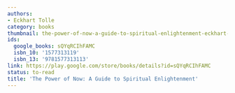 ```yaml
---
authors:
- Eckhart Tolle
category: books
thumbnail: the-power-of-now-a-guide-to-spiritual-enlightenment-eckhart-tolle-cover.jpg
ids:
  google_books: sQYqRCIhFAMC
  isbn_10: '1577313119'
  isbn_13: '9781577313113'
link: https://play.google.com/store/books/details?id=sQYqRCIhFAMC
status: to-read
title: 'The Power of Now: A Guide to Spiritual Enlightenment'
---
```

